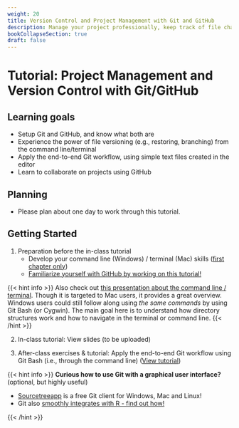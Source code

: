 ```yaml
---
weight: 20
title: Version Control and Project Management with Git and GitHub
description: Manage your project professionally, keep track of file changes and apply the end-to-end Git workflow.
bookCollapseSection: true
draft: false
---
```


# Tutorial: Project Management and Version Control with Git/GitHub

## Learning goals

* Setup Git and GitHub, and know what both are
* Experience the power of file versioning (e.g., restoring, branching) from the command line/terminal
* Apply the end-to-end Git workflow, using simple text files created in the editor
* Learn to collaborate on projects using GitHub

## Planning

* Please plan about one day to work through this tutorial.

## Getting Started

1. Preparation before the in-class tutorial
    - Develop your command line (Windows) / terminal (Mac) skills ([first chapter only](https://www.datacamp.com/courses/introduction-to-shell))
    - [Familiarize yourself with GitHub by working on this tutorial!](https://github.com/skills/introduction-to-github)


{{< hint info >}}
Also check out [this presentation about the command line / terminal](https://generalassembly.github.io/prework/cl). Though it is targeted to Mac users, it provides a great overview. Windows users could still follow along using *the same commands* by using Git Bash (or Cygwin). The main goal here is to understand how directory structures work and how to navigate in the terminal or command line.
{{< /hint >}}

2. In-class tutorial: View slides (to be uploaded)

3. After-class exercises & tutorial: Apply the end-to-end Git workflow using Git Bash (i.e., through the command line) ([View tutorial](version-control.html))


{{< hint info >}}
__Curious how to use Git with a graphical user interface?__
(optional, but highly useful)

- [Sourcetreeapp](https://www.sourcetreeapp.com) is a free Git client for Windows, Mac and Linux!
- Git also [smoothly integrates with R - find out how!](https://swcarpentry.github.io/git-novice/14-supplemental-rstudio/)

{{< /hint >}}
